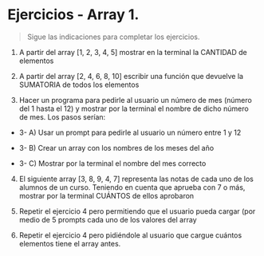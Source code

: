 # Ejercicios - Array 1.

> Sigue las indicaciones para completar los ejercicios.

1. A partir del array [1, 2, 3, 4, 5] mostrar en la terminal la CANTIDAD de elementos

2. A partir del array [2, 4, 6, 8, 10] escribir una función que devuelve la SUMATORIA de todos los elementos

3. Hacer un programa para pedirle al usuario un número de mes (número del 1 hasta el 12) y mostrar por la terminal el nombre de dicho número de mes. Los pasos serían:

- 3- A) Usar un prompt para pedirle al usuario un número entre 1 y 12

- 3- B) Crear un array con los nombres de los meses del año

- 3- C) Mostrar por la terminal el nombre del mes correcto

4. El siguiente array [3, 8, 9, 4, 7] representa las notas de cada uno de los alumnos de un curso. Teniendo en cuenta que aprueba con 7 o más, mostrar por la terminal CUÁNTOS de ellos aprobaron

5. Repetir el ejercicio 4 pero permitiendo que el usuario pueda cargar (por medio de 5 prompts cada uno de los valores del array

6. Repetir el ejercicio 4 pero pidiéndole al usuario que cargue cuántos elementos tiene el array antes.


